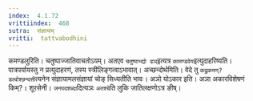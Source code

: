```yaml
---
index:  4.1.72
vrittiindex:  468
sutra:  संज्ञायाम्
vritti:  tattvabodhini 
---
```


कमण्डलुरिति। चतुष्पाज्जातिवाचतोऽयम्। अतएव `चतुष्पाभ्द्यो ढञ्`इत्यत्र `कामण्डवेय`इत्युदाहरिष्यति। पात्रपर्यायस्तु न प्रत्युदाहरणं, तस्य स्त्रीलिङ्गत्वाऽभावात्। अच्छन्दोर्थमिति। वेदे तु `कद्रुकमण्?डल्वोश्छन्दसी`त्यनेन संज्ञायामलसंज्ञायां चोङ् सिध्यतीति भावः। अञो योऽकार इति। अञा अकारविशेषणं किम्?। शूरसेनी। `जनपदशब्दा`दित्यञः `अतश्चे`ति लुकि जातिलक्षणोऽत्र ङीष्।

